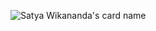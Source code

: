 

![Satya Wikananda's card name](https://cardivo.vercel.app/api?name=Axel%20Calendreau&image=https://avatars.githubusercontent.com/u/36140542?v=4&backgroundColor=%23ecf0f1&description=de%20multiple%20projet%20dans%20plein%20de%20language&site=axel-cal.fr&pattern=ticTacToe&colorPattern=%23eaeaea&linkedin=calendreau-axel&github=calaxo&site=[axel-cal.fr])
